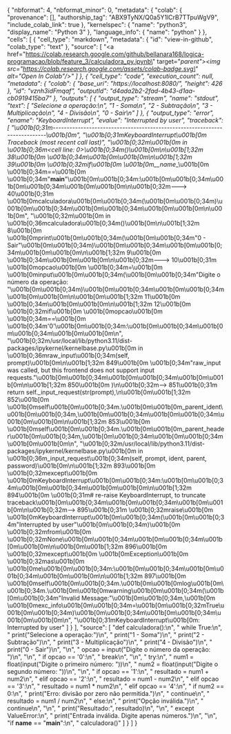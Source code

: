 {
  "nbformat": 4,
  "nbformat_minor": 0,
  "metadata": {
    "colab": {
      "provenance": [],
      "authorship_tag": "ABX9TyNX/Q0a5Y1lCrB7TTpuWgV9",
      "include_colab_link": true
    },
    "kernelspec": {
      "name": "python3",
      "display_name": "Python 3"
    },
    "language_info": {
      "name": "python"
    }
  },
  "cells": [
    {
      "cell_type": "markdown",
      "metadata": {
        "id": "view-in-github",
        "colab_type": "text"
      },
      "source": [
        "<a href=\"https://colab.research.google.com/github/bellanara168/logica-programacao/blob/feature_3/calculadora_py.ipynb\" target=\"_parent\"><img src=\"https://colab.research.google.com/assets/colab-badge.svg\" alt=\"Open In Colab\"/></a>"
      ]
    },
    {
      "cell_type": "code",
      "execution_count": null,
      "metadata": {
        "colab": {
          "base_uri": "https://localhost:8080/",
          "height": 426
        },
        "id": "vznh3idFmqaf",
        "outputId": "d4ada2b2-2fad-4b43-d1aa-cb0919415ba7"
      },
      "outputs": [
        {
          "output_type": "stream",
          "name": "stdout",
          "text": [
            "Selecione a operação:\n",
            "1 - Soma\n",
            "2 - Subtração\n",
            "3 - Multiplicação\n",
            "4 - Divisão\n",
            "0 - Sair\n"
          ]
        },
        {
          "output_type": "error",
          "ename": "KeyboardInterrupt",
          "evalue": "Interrupted by user",
          "traceback": [
            "\u001b[0;31m---------------------------------------------------------------------------\u001b[0m",
            "\u001b[0;31mKeyboardInterrupt\u001b[0m                         Traceback (most recent call last)",
            "\u001b[0;32m<ipython-input-1-d8536eedc9be>\u001b[0m in \u001b[0;36m<cell line: 0>\u001b[0;34m()\u001b[0m\n\u001b[1;32m     38\u001b[0m \u001b[0;34m\u001b[0m\u001b[0m\n\u001b[1;32m     39\u001b[0m \u001b[0;32mif\u001b[0m \u001b[0m__name__\u001b[0m \u001b[0;34m==\u001b[0m \u001b[0;34m\"__main__\"\u001b[0m\u001b[0;34m:\u001b[0m\u001b[0;34m\u001b[0m\u001b[0;34m\u001b[0m\u001b[0m\n\u001b[0;32m---> 40\u001b[0;31m     \u001b[0mcalculadora\u001b[0m\u001b[0;34m(\u001b[0m\u001b[0;34m)\u001b[0m\u001b[0;34m\u001b[0m\u001b[0;34m\u001b[0m\u001b[0m\n\u001b[0m",
            "\u001b[0;32m<ipython-input-1-d8536eedc9be>\u001b[0m in \u001b[0;36mcalculadora\u001b[0;34m()\u001b[0m\n\u001b[1;32m      8\u001b[0m         \u001b[0mprint\u001b[0m\u001b[0;34m(\u001b[0m\u001b[0;34m\"0 - Sair\"\u001b[0m\u001b[0;34m)\u001b[0m\u001b[0;34m\u001b[0m\u001b[0;34m\u001b[0m\u001b[0m\n\u001b[1;32m      9\u001b[0m \u001b[0;34m\u001b[0m\u001b[0m\n\u001b[0;32m---> 10\u001b[0;31m         \u001b[0mopcao\u001b[0m \u001b[0;34m=\u001b[0m \u001b[0minput\u001b[0m\u001b[0;34m(\u001b[0m\u001b[0;34m\"Digite o número da operação: \"\u001b[0m\u001b[0;34m)\u001b[0m\u001b[0;34m\u001b[0m\u001b[0;34m\u001b[0m\u001b[0m\n\u001b[0m\u001b[1;32m     11\u001b[0m \u001b[0;34m\u001b[0m\u001b[0m\n\u001b[1;32m     12\u001b[0m         \u001b[0;32mif\u001b[0m \u001b[0mopcao\u001b[0m \u001b[0;34m==\u001b[0m \u001b[0;34m'0'\u001b[0m\u001b[0;34m:\u001b[0m\u001b[0;34m\u001b[0m\u001b[0;34m\u001b[0m\u001b[0m\n",
            "\u001b[0;32m/usr/local/lib/python3.11/dist-packages/ipykernel/kernelbase.py\u001b[0m in \u001b[0;36mraw_input\u001b[0;34m(self, prompt)\u001b[0m\n\u001b[1;32m    849\u001b[0m                 \u001b[0;34m\"raw_input was called, but this frontend does not support input requests.\"\u001b[0m\u001b[0;34m\u001b[0m\u001b[0;34m\u001b[0m\u001b[0m\n\u001b[1;32m    850\u001b[0m             )\n\u001b[0;32m--> 851\u001b[0;31m         return self._input_request(str(prompt),\n\u001b[0m\u001b[1;32m    852\u001b[0m             \u001b[0mself\u001b[0m\u001b[0;34m.\u001b[0m\u001b[0m_parent_ident\u001b[0m\u001b[0;34m,\u001b[0m\u001b[0;34m\u001b[0m\u001b[0;34m\u001b[0m\u001b[0m\n\u001b[1;32m    853\u001b[0m             \u001b[0mself\u001b[0m\u001b[0;34m.\u001b[0m\u001b[0m_parent_header\u001b[0m\u001b[0;34m,\u001b[0m\u001b[0;34m\u001b[0m\u001b[0;34m\u001b[0m\u001b[0m\n",
            "\u001b[0;32m/usr/local/lib/python3.11/dist-packages/ipykernel/kernelbase.py\u001b[0m in \u001b[0;36m_input_request\u001b[0;34m(self, prompt, ident, parent, password)\u001b[0m\n\u001b[1;32m    893\u001b[0m             \u001b[0;32mexcept\u001b[0m \u001b[0mKeyboardInterrupt\u001b[0m\u001b[0;34m:\u001b[0m\u001b[0;34m\u001b[0m\u001b[0;34m\u001b[0m\u001b[0m\n\u001b[1;32m    894\u001b[0m                 \u001b[0;31m# re-raise KeyboardInterrupt, to truncate traceback\u001b[0m\u001b[0;34m\u001b[0m\u001b[0;34m\u001b[0m\u001b[0m\n\u001b[0;32m--> 895\u001b[0;31m                 \u001b[0;32mraise\u001b[0m \u001b[0mKeyboardInterrupt\u001b[0m\u001b[0;34m(\u001b[0m\u001b[0;34m\"Interrupted by user\"\u001b[0m\u001b[0;34m)\u001b[0m \u001b[0;32mfrom\u001b[0m \u001b[0;32mNone\u001b[0m\u001b[0;34m\u001b[0m\u001b[0;34m\u001b[0m\u001b[0m\n\u001b[0m\u001b[1;32m    896\u001b[0m             \u001b[0;32mexcept\u001b[0m \u001b[0mException\u001b[0m \u001b[0;32mas\u001b[0m \u001b[0me\u001b[0m\u001b[0;34m:\u001b[0m\u001b[0;34m\u001b[0m\u001b[0;34m\u001b[0m\u001b[0m\n\u001b[1;32m    897\u001b[0m                 \u001b[0mself\u001b[0m\u001b[0;34m.\u001b[0m\u001b[0mlog\u001b[0m\u001b[0;34m.\u001b[0m\u001b[0mwarning\u001b[0m\u001b[0;34m(\u001b[0m\u001b[0;34m\"Invalid Message:\"\u001b[0m\u001b[0;34m,\u001b[0m \u001b[0mexc_info\u001b[0m\u001b[0;34m=\u001b[0m\u001b[0;32mTrue\u001b[0m\u001b[0;34m)\u001b[0m\u001b[0;34m\u001b[0m\u001b[0;34m\u001b[0m\u001b[0m\n",
            "\u001b[0;31mKeyboardInterrupt\u001b[0m: Interrupted by user"
          ]
        }
      ],
      "source": [
        "def calculadora():\n",
        "    while True:\n",
        "        print(\"Selecione a operação:\")\n",
        "        print(\"1 - Soma\")\n",
        "        print(\"2 - Subtração\")\n",
        "        print(\"3 - Multiplicação\")\n",
        "        print(\"4 - Divisão\")\n",
        "        print(\"0 - Sair\")\n",
        "\n",
        "        opcao = input(\"Digite o número da operação: \")\n",
        "\n",
        "        if opcao == '0':\n",
        "            break\n",
        "\n",
        "        try:\n",
        "            num1 = float(input(\"Digite o primeiro número: \"))\n",
        "            num2 = float(input(\"Digite o segundo número: \"))\n",
        "\n",
        "            if opcao == '1':\n",
        "                resultado = num1 + num2\n",
        "            elif opcao == '2':\n",
        "                resultado = num1 - num2\n",
        "            elif opcao == '3':\n",
        "                resultado = num1 * num2\n",
        "            elif opcao == '4':\n",
        "                if num2 == 0:\n",
        "                    print(\"Erro: divisão por zero não permitida.\")\n",
        "                    continue\n",
        "                resultado = num1 / num2\n",
        "            else:\n",
        "                print(\"Opção inválida.\")\n",
        "                continue\n",
        "\n",
        "            print(\"Resultado:\", resultado)\n",
        "\n",
        "        except ValueError:\n",
        "            print(\"Entrada inválida. Digite apenas números.\")\n",
        "\n",
        "if __name__ == \"__main__\":\n",
        "    calculadora()"
      ]
    }
  ]
}
